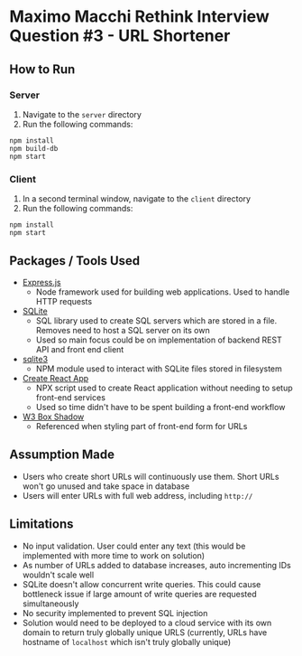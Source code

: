 # Maximo Macchi Rethink Interview Question #3 - URL Shortener

## How to Run

### Server

1. Navigate to the `server` directory
2. Run the following commands:

```
npm install
npm build-db
npm start
```

### Client

1. In a second terminal window, navigate to the `client` directory
2. Run the following commands:

```
npm install
npm start
```

## Packages / Tools Used

- [Express.js](http://expressjs.com/)
  - Node framework used for building web applications. Used to handle HTTP requests
- [SQLite](https://sqlite.org/index.html)
  - SQL library used to create SQL servers which are stored in a file. Removes need to host a SQL server on its own
  - Used so main focus could be on implementation of backend REST API and front end client
- [sqlite3](https://www.npmjs.com/package/sqlite3)
  - NPM module used to interact with SQLite files stored in filesystem
- [Create React App](https://create-react-app.dev/)
  - NPX script used to create React application without needing to setup front-end services
  - Used so time didn't have to be spent building a front-end workflow
- [W3 Box Shadow](https://www.w3schools.com/CSSref/css3_pr_box-shadow.asp)
  - Referenced when styling part of front-end form for URLs

## Assumption Made

- Users who create short URLs will continuously use them. Short URLs won't go unused and take space in database
- Users will enter URLs with full web address, including `http://`

## Limitations

- No input validation. User could enter any text (this would be implemented with more time to work on solution)
- As number of URLs added to database increases, auto incrementing IDs wouldn't scale well
- SQLite doesn't allow concurrent write queries. This could cause bottleneck issue if large amount of write queries are requested simultaneously
- No security implemented to prevent SQL injection
- Solution would need to be deployed to a cloud service with its own domain to return truly globally unique URLS (currently, URLs have hostname of `localhost` which isn't truly globally unique)
